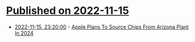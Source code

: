 # [Published on 2022-11-15](index.md)

* [2022-11-15, 23:20:00](https://apple.slashdot.org/story/22/11/15/236226/apple-plans-to-source-chips-from-arizona-plant-in-2024?utm_source=rss1.0mainlinkanon&utm_medium=feed) - [Apple Plans To Source Chips From Arizona Plant In 2024](https://apple.slashdot.org/story/22/11/15/236226/apple-plans-to-source-chips-from-arizona-plant-in-2024?utm_source=rss1.0mainlinkanon&utm_medium=feed)
